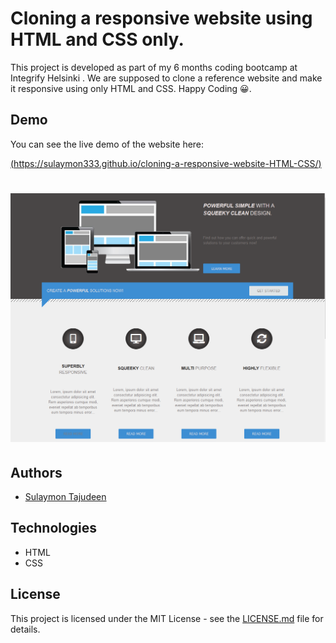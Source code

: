 # Cloning a responsive website using HTML and CSS only.

This project is developed as part of my 6 months coding bootcamp at Integrify Helsinki . We are supposed to clone a reference website and make it responsive using only HTML and CSS. Happy Coding 😀.

## Demo

You can see the live demo of the website here:

[(https://sulaymon333.github.io/cloning-a-responsive-website-HTML-CSS/)](https://sulaymon333.github.io/cloning-a-responsive-website-HTML-CSS/)

# <p align="center"><img src="assets/demo.png"/></p>

## Authors

- [Sulaymon Tajudeen](https://sulaymontajudeen.com/)


## Technologies

-   HTML
-   CSS


## License

This project is licensed under the MIT License - see the [LICENSE.md](./LICENSE.md) file for details.